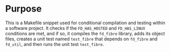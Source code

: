 # Purpose
This is a Makefile snippet used for conditional compilation and testing within a software project. It checks if the `FD_HAS_HOSTED` and `FD_HAS_LINUX` conditions are met, and if so, it compiles the `fd_fibre` library, adds its object files, creates a unit test named `test_fibre` that depends on `fd_fibre` and `fd_util`, and then runs the unit test `test_fibre`.
